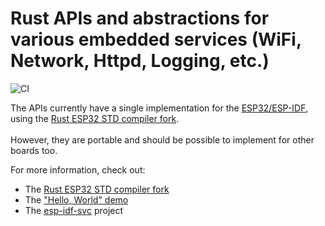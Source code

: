 # Rust APIs and abstractions for various embedded services (WiFi, Network, Httpd, Logging, etc.)

![CI](https://github.com/esp-rs/embedded-svc/actions/workflows/ci.yml/badge.svg)

The APIs currently have a single implementation for the [ESP32/ESP-IDF](https://github.com/ivmarkov/esp-idf-svc), using the [Rust ESP32 STD compiler fork](https://github.com/ivmarkov/rust).
<br><br>
However, they are portable and should be possible to implement for other boards too.

For more information, check out:
* The [Rust ESP32 STD compiler fork](https://github.com/ivmarkov/rust)
* The ["Hello, World" demo](https://github.com/ivmarkov/rust-esp32-std-hello)
* The [esp-idf-svc](https://github.com/ivmarkov/esp-idf-svc) project

